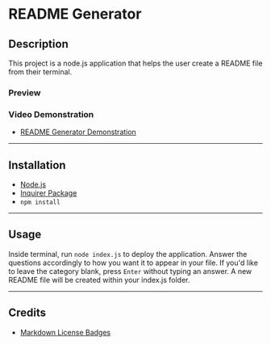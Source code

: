 # README Generator

## Description
This project is a node.js application that helps the user create a README file from their terminal. 

### Preview

### Video Demonstration
* [README Generator Demonstration]()

---

## Installation
* [Node.js](https://nodejs.org/en/download/)
* [Inquirer Package](https://www.npmjs.com/package/inquirer)
* `npm install`

---

## Usage
Inside terminal, run `node index.js` to deploy the application. Answer the questions accordingly to how you want it to appear in your file. If you'd like to leave the category blank, press `Enter` without typing an answer. A new README file will be created within your index.js folder.

---

## Credits
* [Markdown License Badges](https://gist.github.com/lukas-h/2a5d00690736b4c3a7ba)